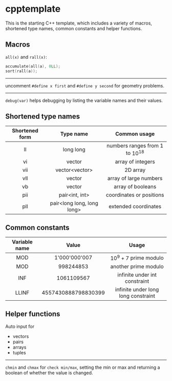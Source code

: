 # cpptemplate

This is the starting C++ template, which includes a variety of macros, shortened type names, common constants and helper functions.

## Macros
`all(x)` and `rall(x)`:
```cpp
accumulate(all(a), 0LL);
sort(rall(a));
```

---

uncomment `#define x first` and `#define y second` for geometry problems.

---

`debug(var)` helps debugging by listing the variable names and their values.

## Shortened type names
| Shortened form |          Type name         |             Common usage             |
|:--------------:|:--------------------------:|:------------------------------------:|
|       ll       |          long long         | numbers ranges from $1$ to $10^{18}$ |
|       vi       |         vector<int>        | array of integers                    |
|       vii      |     vector<vector<int>>    | 2D array                             |
|       vll      |      vector<long long>     | array of large numbers               |
|       vb       |        vector<bool>        | array of booleans                    |
|       pii      |       pair<int, int>       | coordinates or positions             |
|       pll      | pair<long long, long long> | extended coordinates                 |

## Common constants
| Variable name |        Value        |                Usage                |
|:-------------:|:-------------------:|:-----------------------------------:|
|      MOD      |    1'000'000'007    | $10^9 + 7$ prime modulo             |
|      MOD      |      998244853      | another prime modulo                |
|      INF      |      1061109567     | infinite under int constraint       |
|     LLINF     | 4557430888798830399 | infinite under long long constraint |

## Helper functions
Auto input for
- vectors
- pairs
- arrays
- tuples

---

`chmin` and `chmax` for `check min/max`, setting the min or max and returning a boolean of whether the value is changed.

